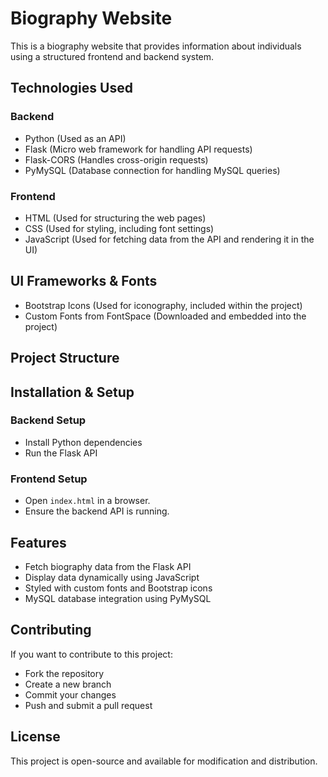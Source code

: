 # Biography Website

This is a biography website that provides information about individuals using a structured frontend and backend system.

## Technologies Used

### Backend
- Python (Used as an API)
- Flask (Micro web framework for handling API requests)
- Flask-CORS (Handles cross-origin requests)
- PyMySQL (Database connection for handling MySQL queries)

### Frontend
- HTML (Used for structuring the web pages)
- CSS (Used for styling, including font settings)
- JavaScript (Used for fetching data from the API and rendering it in the UI)

## UI Frameworks & Fonts
- Bootstrap Icons (Used for iconography, included within the project)
- Custom Fonts from FontSpace (Downloaded and embedded into the project)

## Project Structure

## Installation & Setup

### Backend Setup
- Install Python dependencies
- Run the Flask API

### Frontend Setup
- Open `index.html` in a browser.
- Ensure the backend API is running.

## Features
- Fetch biography data from the Flask API
- Display data dynamically using JavaScript
- Styled with custom fonts and Bootstrap icons
- MySQL database integration using PyMySQL

## Contributing
If you want to contribute to this project:
- Fork the repository
- Create a new branch
- Commit your changes
- Push and submit a pull request

## License
This project is open-source and available for modification and distribution.
